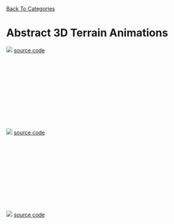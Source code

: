 [Back To Categories](https://github.com/qzpimae/Animations/tree/main#readme)

# Abstract 3D Terrain Animations

![](abstract-1.gif)
[source code](https://github.com/qzpimae/Animations/tree/main/May2020/3D/landscape06-1.js)

<p>&nbsp<p><p>&nbsp<p><p>&nbsp<p><p>&nbsp<p><p>&nbsp<p><p>&nbsp<p>

![](abstract-2.gif)
[source code](https://github.com/qzpimae/Animations/tree/main/May2020/3D/landscape06-3.js)

<p>&nbsp<p><p>&nbsp<p><p>&nbsp<p><p>&nbsp<p><p>&nbsp<p><p>&nbsp<p>

![](abstract-3.gif)
[source code](https://github.com/qzpimae/Animations/tree/main/May2020/3D/landscape06-5.js)

